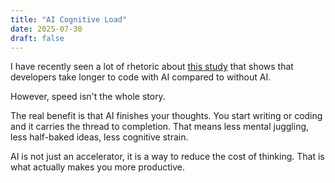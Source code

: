 ```yaml
---
title: "AI Cognitive Load"
date: 2025-07-30
draft: false
---
```


I have recently seen a lot of rhetoric about [this study](https://metr.org/blog/2025-07-10-early-2025-ai-experienced-os-dev-study/) that shows that developers take longer to code with AI compared to without AI.

However, speed isn't the whole story.

The real benefit is that AI finishes your thoughts. You start writing or coding and it carries the thread to completion. That means less mental juggling, less half-baked ideas, less cognitive strain.

AI is not just an accelerator, it is a way to reduce the cost of thinking. That is what actually makes you more productive.



